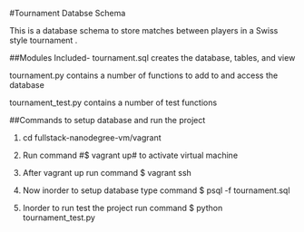 #Tournament Databse Schema 

This is a database schema to store matches between players in a Swiss style tournament .

##Modules Included-
tournament.sql creates the database, tables, and view

tournament.py contains a number of functions to add to and access the database

tournament_test.py contains a number of test functions

##Commands to setup database and run the project

1. cd fullstack-nanodegree-vm/vagrant

2. Run command #$ vagrant up#  to activate virtual machine

3. After vagrant up run command $ vagrant ssh

4. Now inorder to setup database type command $ psql -f tournament.sql

5. Inorder to run test the project run command $ python tournament_test.py

